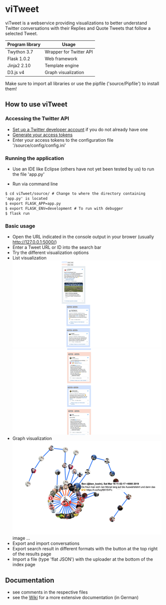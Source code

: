 # viTweet

viTweet is a webservice providing visualizations to better understand Twitter conversations with their Replies and Quote Tweets that follow a selected Tweet.

| Program library | Usage |
| --- | --- |
| Twython 3.7 | Wrapper for Twitter API |
| Flask 1.0.2 | Web framework |
| Jinja2 2.10 | Template engine |
| D3.js v4 | Graph visualization |

Make sure to import all libraries or use the pipfile ('source/Pipfile') to install them!


## How to use viTweet

### Accessing the Twitter API

* [Set up a Twitter developer account](https://developer.twitter.com/en/apply) if you do not already have one
* [Generate your access tokens](https://developer.twitter.com/en/docs/basics/authentication/guides/access-tokens.html)
* Enter your access tokens to the configuration file '/source/config/config.ini'

### Running the application
* Use an IDE like Eclipse (others have not yet been tested by us) to run the file 'app.py'

* Run via command line
```shell
$ cd viTweet/source/ # Change to where the directory containing 'app.py' is located
$ export FLASK_APP=app.py
$ export FLASK_ENV=development # To run with debugger
$ flask run
```

### Basic usage
* Open the URL indicated in the console output in your brower (usually http://127.0.0.1:5000/)
* Enter a Tweet URL or ID into the search bar
* Try the different visualization options
 * List visualization
 ![list view](/screenshots/list-1.png "List View")
 ![list view](/screenshots/list-2.png "List View")
 * Graph visualization
 ![graph view](/screenshots/graph.png "Graph View")
image ...
* Export and import conversations
 * Export search result in different formats with the button at the top right of the results page
 * Import a file (type 'flat JSON') with the uploader at the bottom of the index page

## Documentation
* see comments in the respective files
* see the [Wiki](https://github.com/ashtree4711/viTweet/wiki) for a more extensive documentation (in German)
